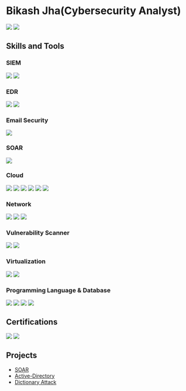 # Bikash Jha(Cybersecurity Analyst)
<a href="https://linkedin.com/in/bikashjhatech/"><img src="https://img.shields.io/badge/-LinkedIn-0072b1?&style=for-the-badge&logo=linkedin&logoColor=white" /></a>
<a href="https://medium.com/@bikashjhatech"><img src="https://img.shields.io/badge/-Medium-12100E?&style=for-the-badge&logo=medium&logoColor=white" /></a>

## Skills and Tools

### SIEM
<div>
  <img src="https://img.shields.io/badge/-Splunk-FD746C?style=for-the-badge&logo=Splunk&logoColor=white" />

  <img src="https://img.shields.io/badge/-QRadar-1A1A1A?&style=for-the-badge&logo=IBM&logoColor=white" />
</div>

### EDR
<div>
  <img src="https://img.shields.io/badge/-CrowdStrike-FC6047?&style=for-the-badge&logo=CrowdStrike&logoColor=white" />
  <img src="https://img.shields.io/badge/-SentinelOne-8E2DE2?style=for-the-badge&logo=SentinelOne&logoColor=white" />

</div>

### Email Security
<div>
  <img src="https://img.shields.io/badge/-Proofpoint-000000?style=for-the-badge&logo=Proofpoint&logoColor=white" />
</div>

### SOAR
<div>
  <img src="https://img.shields.io/badge/-Tines-6a0dad?style=for-the-badge&logo=Tines&logoColor=white" />
</div>

### Cloud
<div>
  <img src="https://img.shields.io/badge/-Azure-0078D4?&style=for-the-badge&logo=Microsoft-Azure&logoColor=white" />

  <img src="https://img.shields.io/badge/-AWS-232F3E?&style=for-the-badge&logo=Amazon-AWS&logoColor=white" />

 <img src="https://img.shields.io/badge/-Docker-2496ED?&style=for-the-badge&logo=Docker&logoColor=white" />

  <img src="https://img.shields.io/badge/-Kubernetes-326CE5?&style=for-the-badge&logo=kubernetes&logoColor=white" />

  <img src="https://img.shields.io/badge/-Ansible-EE0000?&style=for-the-badge&logo=Ansible&logoColor=white" />

  <img src="https://img.shields.io/badge/-Terraform-7F5AB6?&style=for-the-badge&logo=Terraform&logoColor=white" />

</div>

### Network
<div>
  <img src="https://img.shields.io/badge/-Wireshark-1679A7?&style=for-the-badge&logo=Wireshark&logoColor=white" />
  <img src="https://img.shields.io/badge/-FortiGate-EE3124?style=for-the-badge&logo=Fortinet&logoColor=white" />
  <img src="https://img.shields.io/badge/-Nmap-000000?style=for-the-badge&logo=Nmap&logoColor=white" />

</div>

### Vulnerability Scanner
<div>
  <img src="https://img.shields.io/badge/-Tenable-00605E?style=for-the-badge&logo=Tenable&logoColor=white" />
  <img src="https://img.shields.io/badge/-Acunetix-000000?style=for-the-badge&logo=Acunetix&logoColor=white" />
</div>

### Virtualization
<div>
  <img src="https://img.shields.io/badge/-VirtualBox-183A61?style=for-the-badge&logo=VirtualBox&logoColor=white" />
  <img src="https://img.shields.io/badge/-Kali_Linux-557C94?style=for-the-badge&logo=Kali-Linux&logoColor=white" />
</div>

### Programming Language & Database
<div>
  <img src="https://img.shields.io/badge/-Python-3776AB?style=for-the-badge&logo=Python&logoColor=white" />
  <img src="https://img.shields.io/badge/-JavaScript-F7DF1E?style=for-the-badge&logo=JavaScript&logoColor=black" />
  <img src="https://img.shields.io/badge/-PowerShell-5391FE?style=for-the-badge&logo=PowerShell&logoColor=white" />
  <img src="https://img.shields.io/badge/-MySQL-4479A1?style=for-the-badge&logo=MySQL&logoColor=white" />


</div>


## Certifications
<div>
  <a href="https://www.credly.com/badges/9daffa29-503b-4c27-8b45-8720b5c9afd8"><img src="https://img.shields.io/badge/-Security%2B-FF0000?&style=for-the-badge&logo=CompTIA&logoColor=white" /><a/>
  <a href="https://www.credly.com/badges/5ea01cc5-05ee-488c-a740-5a7a427cda4e"><img src="https://img.shields.io/badge/-ISC2%20Certified%20in%20Cybersecurity%20(CC)-00AA00?style=for-the-badge&logo=ISC2&logoColor=white&labelColor=white" /><a/>
</div>

## Projects

  - <a href="https://github.com/bikashjhatech/SOAR/">SOAR </a>
  - <a href="https://github.com/bikashjhatech/Active-Directory/tree/main">Active-Directory </a>
  - <a href="https://github.com/bikashjhatech/dictionary-attack/tree/master/">Dictionary Attack </a>
  
